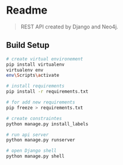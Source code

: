 # Readme

> REST API created by Django and Neo4j.

## Build Setup

``` bash
# create virtual environement
pip install virtualenv
virtualenv env
env\Scripts\activate

# install requirements
pip install -r requirements.txt

# for add new requirements 
pip freeze > requirements.txt

# create constraintes
python manage.py install_labels 

# run api server
python manage.py runserver

# open Django shell 
python manage.py shell
```
